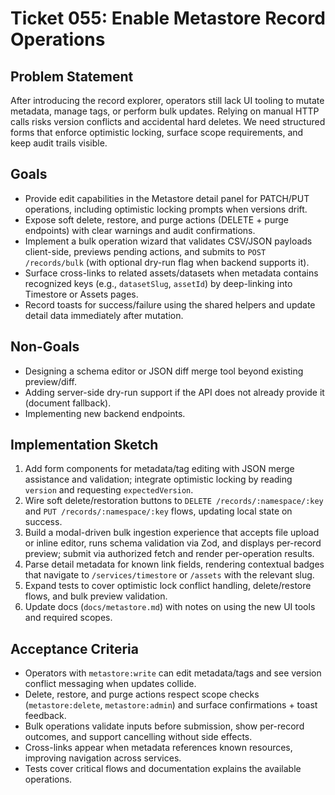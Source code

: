 # Ticket 055: Enable Metastore Record Operations

## Problem Statement
After introducing the record explorer, operators still lack UI tooling to mutate metadata, manage tags, or perform bulk updates. Relying on manual HTTP calls risks version conflicts and accidental hard deletes. We need structured forms that enforce optimistic locking, surface scope requirements, and keep audit trails visible.

## Goals
- Provide edit capabilities in the Metastore detail panel for PATCH/PUT operations, including optimistic locking prompts when versions drift.
- Expose soft delete, restore, and purge actions (DELETE + purge endpoints) with clear warnings and audit confirmations.
- Implement a bulk operation wizard that validates CSV/JSON payloads client-side, previews pending actions, and submits to `POST /records/bulk` (with optional dry-run flag when backend supports it).
- Surface cross-links to related assets/datasets when metadata contains recognized keys (e.g., `datasetSlug`, `assetId`) by deep-linking into Timestore or Assets pages.
- Record toasts for success/failure using the shared helpers and update detail data immediately after mutation.

## Non-Goals
- Designing a schema editor or JSON diff merge tool beyond existing preview/diff.
- Adding server-side dry-run support if the API does not already provide it (document fallback).
- Implementing new backend endpoints.

## Implementation Sketch
1. Add form components for metadata/tag editing with JSON merge assistance and validation; integrate optimistic locking by reading `version` and requesting `expectedVersion`.
2. Wire soft delete/restoration buttons to `DELETE /records/:namespace/:key` and `PUT /records/:namespace/:key` flows, updating local state on success.
3. Build a modal-driven bulk ingestion experience that accepts file upload or inline editor, runs schema validation via Zod, and displays per-record preview; submit via authorized fetch and render per-operation results.
4. Parse detail metadata for known link fields, rendering contextual badges that navigate to `/services/timestore` or `/assets` with the relevant slug.
5. Expand tests to cover optimistic lock conflict handling, delete/restore flows, and bulk preview validation.
6. Update docs (`docs/metastore.md`) with notes on using the new UI tools and required scopes.

## Acceptance Criteria
- Operators with `metastore:write` can edit metadata/tags and see version conflict messaging when updates collide.
- Delete, restore, and purge actions respect scope checks (`metastore:delete`, `metastore:admin`) and surface confirmations + toast feedback.
- Bulk operations validate inputs before submission, show per-record outcomes, and support cancelling without side effects.
- Cross-links appear when metadata references known resources, improving navigation across services.
- Tests cover critical flows and documentation explains the available operations.
